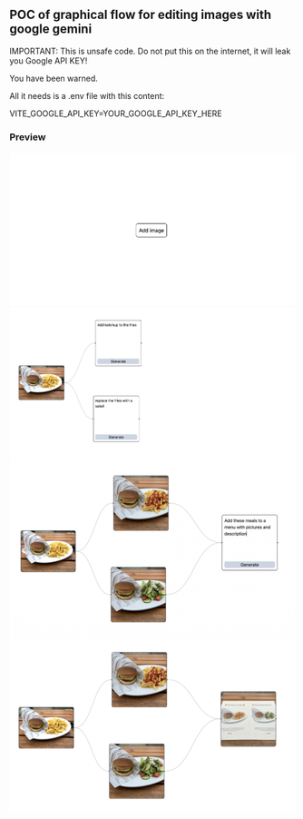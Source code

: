 ## POC of graphical flow for editing images with google gemini

IMPORTANT: This is unsafe code. Do not put this on the internet, it will leak you Google API KEY!

You have been warned.

All it needs is a .env file with this content:

VITE_GOOGLE_API_KEY=YOUR_GOOGLE_API_KEY_HERE

### Preview

![Image0](https://github.com/demsr/banana/blob/main/images/img_00.png)
![Image1](https://github.com/demsr/banana/blob/main/images/img_01.png)
![Image2](https://github.com/demsr/banana/blob/main/images/img_02.png)
![Image3](https://github.com/demsr/banana/blob/main/images/img_03.png)
